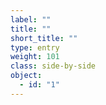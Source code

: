 ```yaml
---
label: ""
title: ""
short_title: ""
type: entry
weight: 101
class: side-by-side
object:
  - id: "1"
---
```

